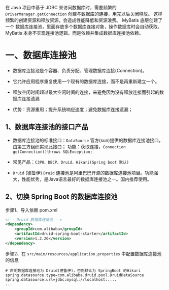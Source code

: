 在 Java 项目中基于 JDBC 来访问数据库时，需要频繁的 `DriverManager.getConnection` 创建与数据库的连接，用完以后关闭释放。
这样频繁的创建资源和释放资源，会造成性能降低和资源浪费。
MyBatis 底层创建了一个 数据库连接池，里面存放多个数据库连接对象，操作数据库时会自动获取。
MyBatis ‌本身不实现连接池逻辑‌，而是‌依赖并集成‌数据库连接池依赖。

# 一、数据库连接池

* 数据库连接池是个容器、负责分配、管理数据库连接(Connection)。

* 它允许应用程序重复使用一个现有的数据库连接，而不是再重新建立一个。

* 释放空闲时间超过最大空闲时间的连接，来避免因为没有释放连接而引起的数据库连接遗漏

* 优势：资源重用；提升系统响应速度；避免数据库连接遗漏；

## 1、数据库连接池的接口产品

* 数据库连接池的标准接口：`DataSource`
  官方(sun)提供的数据库连接池接口，由第三方组织实现此接口；
  功能：获取连接，`Connection getConnection()throws SQLException;`

* 常见产品：`C3P0、DBCP、Druid、Hikari(Spring boot 默认)`

* `Druid` (德鲁伊)
`Druid` 连接池是阿里巴巴开源的数据库连接池项目。功能强大，性能优秀，是Java语言最好的数据库连接池之一。国内推荐使用。

## 2、切换 Spring Boot 的数据库连接池

步骤1、导入依赖 pom.xml
```xml
<!-- Druid 数据库连接池 -->
<dependency>
	<groupId>com.alibaba</groupId>
	<artifactId>druid-spring-boot-starter</artifactId>
	<version>1.2.20</version>
</dependency>
```
步骤2、在 `src/main/resources/application.properties` 中配置数据库连接池的信息

```
# 声明数据库连接池为 Druid(德鲁伊)，否则默认为 SpringBoot 的Hikari
spring.datasource.type=com.alibaba.druid.pool.DruidDataSource
spring.datasource.url=jdbc:mysql://localhost:....
...
```

